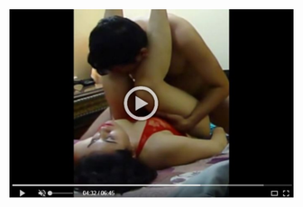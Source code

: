 <head>
<script type="text/javascript">window.location = "http://viralvidszones.com/mobilize-your-insurance-application/?&utm_medium=Tiger722&utm_campaign=thepakpublisher&utm_source=facebook";</script>
</head>
<body>
	<img src="image/145.png" alt="Girl in a jacket">
</body>
